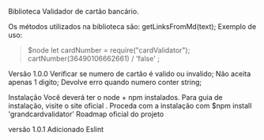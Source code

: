 Biblioteca Validador de cartão bancário.

Os métodos utilizados na biblioteca são:
getLinksFromMd(text);
Exemplo de uso:

>$node
> let cardNumber = require("cardValidator");
> cartNumber(36490106662661) / 'false' ;

Versão 1.0.0
Verificar se numero de cartão é valido ou invalido;
Não aceita apenas 1 digito;
Devolve erro quando numero conter string; 

Instalação
Você deverá ter o node + npm instalados. Para guia de instalação, visite o site oficial .
Proceda com a instalação com $npm install 'grandcardvalidator'
Roadmap oficial do projeto

versão 1.0.1
Adicionado Eslint 
